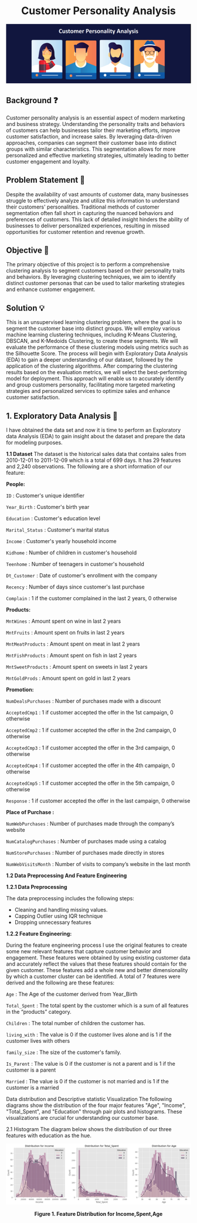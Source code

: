 <h1 align="center">Customer Personality Analysis</h1> 

![Intro Img](Image/cus_per_ana.png)

## Background ❓
Customer personality analysis is an essential aspect of modern marketing and business strategy. Understanding the personality traits and behaviors of customers can help businesses tailor their marketing efforts, improve customer satisfaction, and increase sales. By leveraging data-driven approaches, companies can segment their customer base into distinct groups with similar characteristics. This segmentation allows for more personalized and effective marketing strategies, ultimately leading to better customer engagement and loyalty.

## Problem Statement 🚨
Despite the availability of vast amounts of customer data, many businesses struggle to effectively analyze and utilize this information to understand their customers' personalities. Traditional methods of customer segmentation often fall short in capturing the nuanced behaviors and preferences of customers. This lack of detailed insight hinders the ability of businesses to deliver personalized experiences, resulting in missed opportunities for customer retention and revenue growth.

## Objective 🎯
The primary objective of this project is to perform a comprehensive clustering analysis to segment customers based on their personality traits and behaviors. By leveraging clustering techniques, we aim to identify distinct customer personas that can be used to tailor marketing strategies and enhance customer engagement.

## Solution 💡
This is an unsupervised learning clustering problem, where the goal is to segment the customer base into distinct groups. We will employ various machine learning clustering techniques, including K-Means Clustering, DBSCAN, and K-Medoids Clustering, to create these segments. We will evaluate the performance of these clustering models using metrics such as the Silhouette Score. The process will begin with Exploratory Data Analysis (EDA) to gain a deeper understanding of our dataset, followed by the application of the clustering algorithms. After comparing the clustering results based on the evaluation metrics, we will select the best-performing model for deployment. This approach will enable us to accurately identify and group customers personality, facilitating more targeted marketing strategies and personalized services to optimize sales and enhance customer satisfaction.

## 1. Exploratory Data Analysis 💾

I have obtained the data set and now it is time to perform an Exploratory data Analysis (EDA) to gain insight about the dataset and prepare the data for modeling purposes.

**1.1 Dataset**
The dataset is the historical sales data that contains sales from 2010-12-01 to 2011-12-09 which is a total of 699 days. It has 29 features and 2,240 observations. The following are a short information of our feature: 

**People:**

`ID` : Customer's unique identifier

`Year_Birth` : Customer's birth year

`Education` : Customer's education level

`Marital_Status` : Customer's marital status

`Income` : Customer's yearly household income

`Kidhome` : Number of children in customer's household

`Teenhome` : Number of teenagers in customer's household

`Dt_Customer` : Date of customer's enrollment with the company

`Recency` : Number of days since customer's last purchase

`Complain` : 1 if the customer complained in the last 2 years, 0 otherwise

**Products:**

`MntWines` : Amount spent on wine in last 2 years

`MntFruits` : Amount spent on fruits in last 2 years

`MntMeatProducts` : Amount spent on meat in last 2 years

`MntFishProducts` : Amount spent on fish in last 2 years

`MntSweetProducts` : Amount spent on sweets in last 2 years

`MntGoldProds` : Amount spent on gold in last 2 years

**Promotion:**

`NumDealsPurchases` : Number of purchases made with a discount

`AcceptedCmp1` : 1 if customer accepted the offer in the 1st campaign, 0 otherwise

`AcceptedCmp2` : 1 if customer accepted the offer in the 2nd campaign, 0 otherwise

`AcceptedCmp3` : 1 if customer accepted the offer in the 3rd campaign, 0 otherwise

`AcceptedCmp4` : 1 if customer accepted the offer in the 4th campaign, 0 otherwise

`AcceptedCmp5` : 1 if customer accepted the offer in the 5th campaign, 0 otherwise

`Response` : 1 if customer accepted the offer in the last campaign, 0 otherwise

**Place of Purchase :**

`NumWebPurchases` : Number of purchases made through the company’s website

`NumCatalogPurchases` : Number of purchases made using a catalog

`NumStorePurchases` : Number of purchases made directly in stores

`NumWebVisitsMonth` : Number of visits to company’s website in the last month

**1.2 Data Preprocessing And Feature Engineering**

**1.2.1 Data Preprocessing**

The data preprocessing includes the following steps:

- Cleaning and handling missing values.
- Capping Outlier using IQR technique
- Dropping unnecessary features

**1.2.2 Feature Engineering:**

During the feature engineering process I use the original features to create some new relevant features that capture customer behavior and engagement. These features were obtained by using existing customer data and accurately reflect the values that these features should contain for the given customer. These features add a whole new and better dimensionality by which a customer cluster can be identified. A total of 7 features were derived and the following are these features: 

`Age` : The Age of the customer derived from Year_Birth

`Total_Spent` : The total spent by the customer which is a sum of all features in the “products” category.

`Children` : The total number of children the customer has.

`living_with` : The value is 0 if the customer lives alone and is 1 if the customer lives with others

`family_size` : The size of the customer's family.

`Is_Parent` : The value is 0 if the customer is not a parent and is 1 if the customer is a parent 

`Married` : The value is 0 if the customer is not married and is 1 if the customer is a married 

Data distribution and Descriptive statistic Visualization
The following diagrams show the distribution of the four major features "Age", "Income", "Total_Spent", and "Education" through pair plots and histograms. These visualizations are crucial for understanding our customer base. 

2.1 Histogram
	The diagram below shows the distribution of our three features with education as the hue.

![histplt Img](Image/hisplt.png)

<p align="center"><strong>Figure 1. Feature Distribution for Income,Spent,Age</strong></p>





















